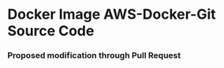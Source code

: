 <h1>Docker Image AWS-Docker-Git Source Code</h1>
<h3>Proposed modification through Pull Request</h3>
